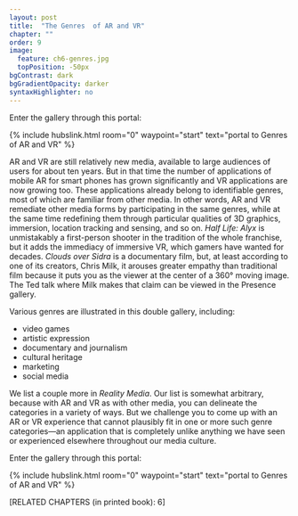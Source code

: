 ```yaml
---
layout: post
title:  "The Genres  of AR and VR"
chapter: ""
order: 9
image:
  feature: ch6-genres.jpg
  topPosition: -50px
bgContrast: dark
bgGradientOpacity: darker
syntaxHighlighter: no
---
```


Enter the gallery through this portal:
<div>{% include hubslink.html room="0" waypoint="start" text="portal to Genres of AR and VR" %} </div> 

AR and VR are still relatively new media, available to large audiences of users for about ten years. But in that time the number of applications of mobile AR for smart phones has grown significantly and VR applications are now growing too. These applications already belong to identifiable genres, most of which are familiar from other media. In other words, AR and VR remediate other media forms by participating in the same genres, while at the same time redefining them through particular qualities of 3D graphics, immersion, location tracking and sensing, and so on. *Half Life: Alyx* is unmistakably a first-person shooter in the tradition of the whole franchise, but it adds the immediacy of immersive VR, which gamers have wanted for decades. *Clouds over Sidra* is a documentary film, but, at least according to one of its creators, Chris Milk, it arouses greater empathy than traditional film because it puts you as the viewer at the center of a 360° moving image. The Ted talk where Milk makes that claim can be viewed in the Presence gallery. 

Various genres are illustrated in this double gallery, including:

* video games
* artistic expression
* documentary and journalism
* cultural heritage
* marketing
* social media

We list a couple more in *Reality Media*. Our list is somewhat arbitrary, because with AR and VR as with other media, you can delineate the categories in a variety of ways. But we challenge you to come up with an AR or VR experience that cannot plausibly fit in one or more such genre categories&mdash;an application that is completely unlike anything we have seen or experienced elsewhere throughout our media culture. 

Enter the gallery through this portal:
<div>{% include hubslink.html room="0" waypoint="start" text="portal to Genres of AR and VR" %} </div> 

\[RELATED CHAPTERS (in printed book): 6\]